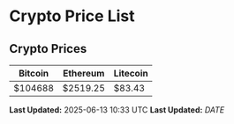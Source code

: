 # Crypto Price List

## Crypto Prices
| Bitcoin | Ethereum | Litecoin |
| ------- | -------- | -------- |
| $104688 | $2519.25 | $83.43 |
**Last Updated:** 2025-06-13 10:33 UTC
**Last Updated:** $DATE$

